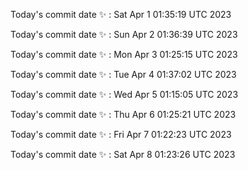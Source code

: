 Today's commit date ✨ : Sat Apr 1 01:35:19 UTC 2023 

Today's commit date ✨ : Sun Apr 2 01:36:39 UTC 2023 

Today's commit date ✨ : Mon Apr 3 01:25:15 UTC 2023 

Today's commit date ✨ : Tue Apr 4 01:37:02 UTC 2023 

Today's commit date ✨ : Wed Apr 5 01:15:05 UTC 2023 

Today's commit date ✨ : Thu Apr 6 01:25:21 UTC 2023 

Today's commit date ✨ : Fri Apr 7 01:22:23 UTC 2023 

Today's commit date ✨ : Sat Apr 8 01:23:26 UTC 2023 

